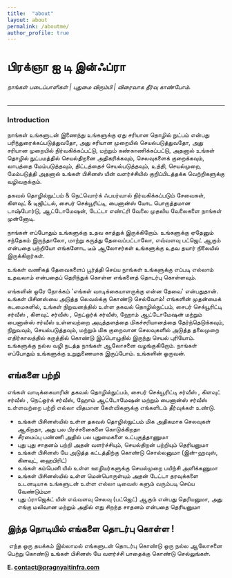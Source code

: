 ```yaml
---
title:  "about"
layout: about
permalink: /aboutme/
author_profile: true
---
```


# **பிரக்ஞா ஐ டி இன்ஃப்ரா**

###### நாங்கள் படைப்பாளிகள் | புதுமை விரும்பி | விரைவாக தீர்வு காண்போம்.

<!-- readme -->

---



### Introduction

<!-- outline-start -->

நாங்கள் உங்களுடன் இணைந்து உங்களுக்கு ஏது சரியான தொழில் நுட்பம் என்பது பரிந்துரைக்கப்படுத்துவதோ, அது சரியான முறையில் செயல்படுத்துவதோ, அது சரியான முறையில் நிர்வகிக்கப்பட்டு, மற்றும் கண்காணிக்கப்பட்டு, அதனால் உங்கள் தொழில் நுட்பமத்தில் செயல்திறனை அதிகரிக்கவும், செலவுகளைக் குறைக்கவும், லாபத்தை மேம்படுத்தவும், திட்டத்தைச் செயல்படுத்தவும், உத்தி, செயல்முறை, மேம்படுத்தி அதனால்  உங்கள் பிசினஸ் யின் வளர்ச்சியில் குறிப்பிடத்தக்க வெற்றிகளுக்கு வழிவகுக்கும்.

தகவல் தொழில்நுட்பம் & நெட்வொர்க் ஃபயர்வால் நிர்வகிக்கப்படும் சேவைகள், கிளவுட் & டிஜிட்டல், சைபர் செக்யூரிட்டி, பைனான்ஸ் யோட பொருத்தமான டாஷ்போர்டு, ஆட்டோமேஷன், டேட்டா எண்ட்ரி வேலை முதலிய வேலைகளை நாங்கள் முன்னோடி. 

நாங்கள் எப்போதும் உங்களுக்கு உதவ காத்துக் இருக்கிறோம். உங்களுக்கு ஏதேனும் சந்தேகம் இருந்தாலோ, மாற்று கருத்து தேவைப்பட்டாலோ, எவ்வளவு பட்ஜெட் ஆகும் என்பதை பற்றியோ எங்களோட டீம் ஆலோசர்கள் உங்களுக்கு உதவ தயார் நிலையில் இருக்கிறார்கள். 

உங்கள் வணிகத் தேவைகளைப் பூர்த்தி செய்ய நாங்கள் உங்களுக்கு எப்படி எல்லாம் உதவலாம் என்பதைப் தெரிந்துக் கொள்ள எங்களைத் தொடர்பு கொள்ளவும்.

<!-- outline-end -->

எங்களின் ஒரே நோக்கம் 'எங்கள் வாடிக்கையாளருக்கு என்ன தேவை' என்பதுதான்.  உங்கள் பிசினஸ்யை அடுத்த லெவல்க்கு கொண்டு செல்வோம்! எங்களின் முதன்மைக்  கடமைகளில், உங்கள் நிறுவனத்தில் உள்ள தகவல் தொழில்நுட்பம், சைபர்  செக்யூரிட்டி சர்வீஸ் , கிளவுட் சர்வீஸ் , நெட்ஒர்க் சர்வீஸ், ஹோம்  ஆட்டோமேஷன் மற்றும் பைனான்ஸ் சர்வீஸ் உள்ளவற்றை அடித்தளத்தை  மிகச்சரியானத்தை தேர்ந்தெடுக்கவும், நிறுவவும், செயல்படுத்தவும், மற்றும்  மிக குறைவான செலவுகளில் அடுத்த தலைமுறை எதிர்காலத்தில் கருத்தில் கொண்டு  இப்பொழுதில் இருந்து செயல் புரியோம். உங்களுக்கு நல்ல  வழி நடத்த நாங்கள்  ஆலோசனை வழங்குகிறோம். நாங்கள் எப்போதும் உங்களுக்கு உறுதுணையாக இருப்போம்.  உங்களின் ஒருவன். 

## **எங்களை பற்றி**

எங்கள் வாடிக்கையாரின் தகவல் தொழில்நுட்பம், சைபர் செக்யூரிட்டி சர்வீஸ் ,  கிளவுட் சர்வீஸ் , நெட்ஒர்க் சர்வீஸ், ஹோம் ஆட்டோமேஷன் மற்றும் பைனான்ஸ்  சர்வீஸ் உள்ளவற்றை பற்றி எல்லா விதமான கேள்விகளுக்கு எங்களிடம் தீர்வுக்கள் உண்டு.                

- உங்கள் பிசினஸ்யில் உள்ள தகவல் தொழில்நுட்பம் மிக அதிகமாக செலவுகள் ஆகிறதா, அது பல பிரச்சனைகளை கொடுக்கிறதா
- சீரமைப்பு பண்ணி அதில் பல புதுமைகளை உட்புகுத்தாணுமா
- புது புது சாதனம் பற்றி அதன் வளர்ச்சியும், செயல்திறன் பற்றியும் தெரியனுமா
- உங்கள் பிசினஸ் யே அடுத்த கட்டத்திற்கு கொண்டு சொல்லனுமா (இன்-ஹவுஸ், கிளவுட், ஹைபிரிட்) 
- உங்கள் கம்பெனி யில் உள்ள ஊழியர்களுக்கு செயல்முறை பயிற்சி அளிக்கணுமா
- உங்கள் பிசினஸ்யில் உள்ள மென்பொருள்யும் அதன் டேட்டா தரவுக்களை உடனடியாக  உங்களுடன் உள்ள எல்லா டிவைஸ் களும் வரும்படி செய்ய வேண்டும்மா
- புது ப்ராஜெக்ட் யின் எவ்வளவு செலவு (பட்ஜெட்) ஆகும் என்பது தெரியனுமா, அது  எங்கு மலிவான மற்றும் அதில் எது சிறந்த சாதனம் என்பதை தெரியனுமா

## **இந்த நொடியில் எங்களை தொடர்பு கொள்ள !**                        

​                            எந்த ஒரு தயக்கம் இல்லாமல் எங்களுடன் தொடர்பு  கொண்டு ஒரு நல்ல ஆலோசனை பெற்று கொண்டு உங்கள் பிசினஸ் யே வளர்ச்சி பாதைக்கு கொண்டு செல்லுங்கள்.                        

**E. contact@pragnyaitinfra.com**


